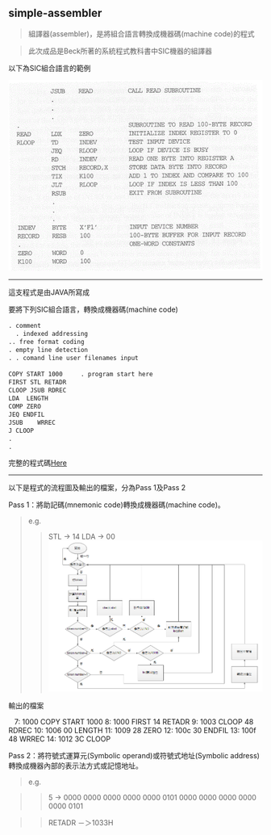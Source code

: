 ## simple-assembler

> 組譯器(assembler)，是將組合語言轉換成機器碼(machine code)的程式

> 此次成品是Beck所著的系統程式教科書中SIC機器的組譯器

以下為SIC組合語言的範例

![GIF](img/sp01.gif)
***
這支程式是由JAVA所寫成

要將下列SIC組合語言，轉換成機器碼(machine code)

    . comment
      . indexed addressing
    .. free format coding
    . empty line detection
    . . comand line user filenames input
    
    COPY START 1000		. program start here
    FIRST STL RETADR
    CLOOP JSUB RDREC
    LDA  LENGTH
    COMP ZERO
    JEQ ENDFIL
    JSUB 	WRREC
    J CLOOP
    .
    .

完整的程式碼[Here](test.txt)
***
以下是程式的流程圖及輸出的檔案，分為Pass 1及Pass 2

Pass 1：將助記碼(mnemonic code)轉換成機器碼(machine code)。

> e.g.
>> STL -> 14
>> LDA -> 00
![PNG](img/pass1.PNG)

輸出的檔案

    7: 1000 COPY START 1000
    8: 1000 FIRST 14 RETADR
    9: 1003 CLOOP 48 RDREC
    10: 1006 00 LENGTH
    11: 1009 28 ZERO
    12: 100c 30 ENDFIL
    13: 100f 48 WRREC
    14: 1012 3C CLOOP
     

Pass 2：將符號式運算元(Symbolic operand)或符號式地址(Symbolic address)轉換成機器內部的表示法方式或記憶地址。

> e.g. 

>> 5 -> 0000 0000 0000 0000 0000 0101 0000 0000 0000 0000 0000 0101

>> RETADR －＞1033H


